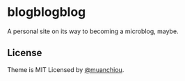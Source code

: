 # blogblogblog

A personal site on its way to becoming a microblog, maybe.

## License

Theme is MIT Licensed by [@muanchiou](http://twitter.com/muanchiou). 
